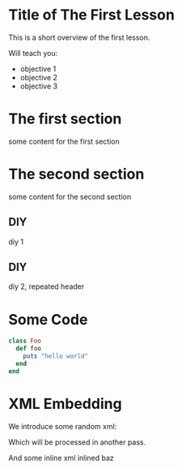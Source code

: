 # Title of The First Lesson

This is a short overview of the first lesson.

Will teach you:

+ objective 1
+ objective 2
+ objective 3

# The first section

some content for the first section

# The second section

some content for the second section

## DIY

diy 1

## DIY

diy 2, repeated header

# Some Code

```ruby
class Foo
  def foo
    puts "hello world"
  end
end
```

# XML Embedding

We introduce some random xml:

<foo a="1" b="2">
  <bar c="2"/>
</foo>

Which will be processed in another pass.

And some inline xml <baz>inlined baz</baz>